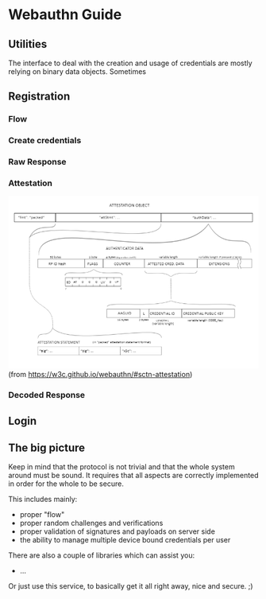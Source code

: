Webauthn Guide
==============

Utilities
---------

The interface to deal with the creation and usage of credentials are mostly relying on binary data objects.
Sometimes 

Registration
------------

### Flow

### Create credentials

### Raw Response

### Attestation

![attestation](img/attestation.png)
(from https://w3c.github.io/webauthn/#sctn-attestation)

### Decoded Response

Login
-----



The big picture
---------------

Keep in mind that the protocol is not trivial and that the whole system around must be sound.
It requires that all aspects are correctly implemented in order for the whole to be secure.

This includes mainly:

- proper "flow"
- proper random challenges and verifications
- proper validation of signatures and payloads on server side
- the ability to manage multiple device bound credentials per user

There are also a couple of libraries which can assist you:

- ...

Or just use this service, to basically get it all right away, nice and secure. ;)